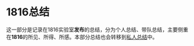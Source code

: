 # 1816总结
这一部分是记录在1816实验室**发布**的总结，分为个人总结、带队总结，主要侧重在**1816**的所见、所得、所感。本部分总结也会转移到[私人总结](/blogs/personal/Summary)中。